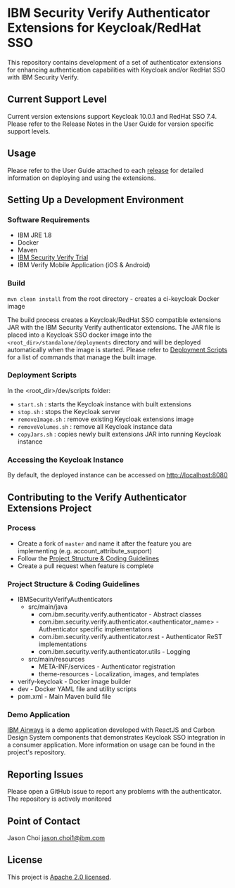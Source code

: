 # IBM Security Verify Authenticator Extensions for Keycloak/RedHat SSO

This repository contains development of a set of authenticator extensions for enhancing authentication capabilities with Keycloak and/or RedHat SSO with IBM Security Verify.

## Current Support Level
Current version extensions support Keycloak 10.0.1 and RedHat SSO 7.4. Please refer to the Release Notes in the User Guide for version specific support levels.

## Usage
Please refer to the User Guide attached to each [release](https://github.com/IBM-Security/verify-keycloak-integration/releases) for detailed information on deploying and using the extensions.

## Setting Up a Development Environment
### Software Requirements
* IBM JRE 1.8
* Docker
* Maven
* [IBM Security Verify Trial](https://www.ibm.com/account/reg/signup?formid=urx-44536)
* IBM Verify Mobile Application (iOS & Android)

### Build
`mvn clean install` from the root directory - creates a ci-keycloak Docker image

The build process creates a Keycloak/RedHat SSO compatible extensions JAR with the IBM Security Verify authenticator extensions. The JAR file is placed into a Keycloak SSO docker image into the `<root_dir>/standalone/deployments` directory and will be deployed automatically when the image is started. Please refer to [Deployment Scripts](#deployment-scripts) for a list of commands that manage the built image.

### Deployment Scripts
In the <root_dir>/dev/scripts folder:
* `start.sh` : starts the Keycloak instance with built extensions
* `stop.sh` : stops the Keycloak server
* `removeImage.sh` : remove existing Keycloak extensions image
* `removeVolumes.sh` : remove all Keycloak instance data
* `copyJars.sh` : copies newly built extensions JAR into running Keycloak instance

### Accessing the Keycloak Instance
By default, the deployed instance can be accessed on [http://localhost:8080](http://localhost:8080)

## Contributing to the Verify Authenticator Extensions Project
### Process
* Create a fork of `master` and name it after the feature you are implementing (e.g. account_attribute_support)
* Follow the [Project Structure & Coding Guidelines](#project-structure--coding-guidelines)
* Create a pull request when feature is complete

### Project Structure & Coding Guidelines
* IBMSecurityVerifyAuthenticators
  * src/main/java
      * com.ibm.security.verify.authenticator - Abstract classes
      * com.ibm.security.verify.authenticator.<authenticator_name> - Authenticator specific implementations
      * com.ibm.security.verify.authenticator.rest - Authenticator ReST implementations
      * com.ibm.security.verify.authenticator.utils - Logging
  * src/main/resources
      * META-INF/services - Authenticator registration
      * theme-resources - Localization, images, and templates
* verify-keycloak - Docker image builder
* dev - Docker YAML file and utility scripts
* pom.xml - Main Maven build file

### Demo Application
[IBM Airways](https://github.com/jason-choi1/ibm-airways-keycloak-sso) is a demo application developed with ReactJS and Carbon Design System components that demonstrates Keycloak SSO integration in a consumer application. More information on usage can be found in the project's repository. 

## Reporting Issues
Please open a GitHub issue to report any problems with the authenticator. The repository is actively monitored

## Point of Contact
Jason Choi <jason.choi1@ibm.com>

## License
This project is [Apache 2.0 licensed](./LICENSE).
